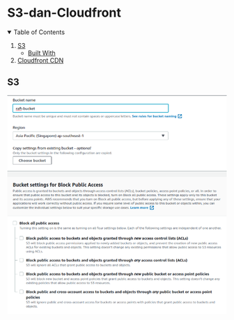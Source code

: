 # S3-dan-Cloudfront
<!-- TABLE OF CONTENTS -->
<details open="open">
  <summary>Table of Contents</summary>
  <ol>
    <li>
      <a href="#S3">S3</a>
      <ul>
        <li><a href="#built-with">Built With</a></li>
      </ul>
    </li>
    <li><a href="#Cloudfront">Cloudfront CDN</a></li>
  </ol>
</details>


<!-- ABOUT THE PROJECT -->
## S3

![](Image/a.png)
